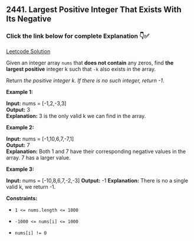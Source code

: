 ## 2441. Largest Positive Integer That Exists With Its Negative

### Click the link below for complete Explanation 👇✅

[Leetcode Solution](https://leetcode.com/problems/largest-positive-integer-that-exists-with-its-negative/solutions/5100951/simple-solution-2-approaches-hashset-two-pointer-easy-java-explanation/)

Given an integer array ``nums`` that __does not contain__ any zeros, find __the largest positive__ integer k such that ``-k`` also exists in the array.

Return *the positive integer k. If there is no such integer, return -1*.

 

**Example 1:**

**Input:** nums = [-1,2,-3,3] <br>
**Output:** 3  <br>
**Explanation:** 3 is the only valid k we can find in the array.

**Example 2:**

**Input:** nums = [-1,10,6,7,-7,1] <br>
**Output:** 7  <br>
**Explanation:** Both 1 and 7 have their corresponding negative values in the array. 7 has a larger value.

**Example 3:**

**Input:** nums = [-10,8,6,7,-2,-3]
**Output:** -1
**Explanation:** There is no a single valid k, we return -1.
 

**Constraints:**

- ``1 <= nums.length <= 1000``

- ``-1000 <= nums[i] <= 1000``

- ``nums[i] != 0``